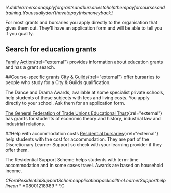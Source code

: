 $!Adult learners can apply for grants and bursaries to help them pay for courses and training. You usually don't have to pay this money back.$!

For most grants and bursaries you apply directly to the organisation that gives them out. They'll have an application form and will be able to tell you if you qualify.

## Search for education grants
[Family Action](http://www.family-action.org.uk/section.aspx?id=77 "Family Action"){:rel="external"} provides information about education grants and has a grant search.

##Course-specific grants
[City & Guilds](http://www.cityandguilds.com/42758.html "City & Guilds"){:rel="external"} offer bursaries to people who study for a City & Guilds qualification.

The Dance and Drama Awards, available at some specialist private schools, help students of these subjects with fees and living costs. You apply directly to your school. Ask them for an application form. 

[The General Federation of Trade Unions Educational Trust]( http://www.gftu.org/content/3/1/13/ "General Federation of Trade Unions Educational Trust"){:rel="external"} has grants for students of economic theory and history, industrial law and industrial relations.

##Help with accommodation costs
[Residential bursaries](http://moneytolearn.direct.gov.uk/residentialbursary/?PRO=r_bursary "Residential bursaries"){:rel="external"} help students with the cost for accommodation. They are part of the Discretionary Learner Support so check with your learning provider if they offer them.

The Residential Support Scheme helps students with term-time accommodation and in some cases travel. Awards are based on household income. 

$C For a Residential Support Scheme application pack call the Learner Support helpline on **0800 121 8989**.$C



